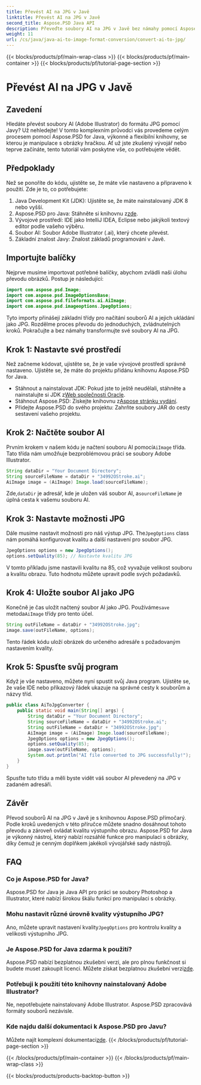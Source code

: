 ```yaml
---
title: Převést AI na JPG v Javě
linktitle: Převést AI na JPG v Javě
second_title: Aspose.PSD Java API
description: Převeďte soubory AI na JPG v Javě bez námahy pomocí Aspose.PSD. Postupujte podle našeho podrobného průvodce pro vysoce kvalitní konverzi obrázků.
weight: 11
url: /cs/java/java-ai-to-image-format-conversion/convert-ai-to-jpg/
---
```


{{< blocks/products/pf/main-wrap-class >}}
{{< blocks/products/pf/main-container >}}
{{< blocks/products/pf/tutorial-page-section >}}

# Převést AI na JPG v Javě

## Zavedení
Hledáte převést soubory AI (Adobe Illustrator) do formátu JPG pomocí Javy? Už nehledejte! V tomto komplexním průvodci vás provedeme celým procesem pomocí Aspose.PSD for Java, výkonné a flexibilní knihovny, se kterou je manipulace s obrázky hračkou. Ať už jste zkušený vývojář nebo teprve začínáte, tento tutoriál vám poskytne vše, co potřebujete vědět.
## Předpoklady
Než se ponoříte do kódu, ujistěte se, že máte vše nastaveno a připraveno k použití. Zde je to, co potřebujete:
1. Java Development Kit (JDK): Ujistěte se, že máte nainstalovaný JDK 8 nebo vyšší.
2.  Aspose.PSD pro Java: Stáhněte si knihovnu z[zde](https://releases.aspose.com/psd/java/).
3. Vývojové prostředí: IDE jako IntelliJ IDEA, Eclipse nebo jakýkoli textový editor podle vašeho výběru.
4. Soubor AI: Soubor Adobe Illustrator (.ai), který chcete převést.
5. Základní znalost Javy: Znalost základů programování v Javě.
## Importujte balíčky
Nejprve musíme importovat potřebné balíčky, abychom zvládli naši úlohu převodu obrázků. Postup je následující:
```java
import com.aspose.psd.Image;
import com.aspose.psd.ImageOptionsBase;
import com.aspose.psd.fileformats.ai.AiImage;
import com.aspose.psd.imageoptions.JpegOptions;
```
Tyto importy přinášejí základní třídy pro načítání souborů AI a jejich ukládání jako JPG.
Rozdělme proces převodu do jednoduchých, zvládnutelných kroků. Pokračujte a bez námahy transformujte své soubory AI na JPG.
## Krok 1: Nastavte své prostředí
Než začneme kódovat, ujistěte se, že je vaše vývojové prostředí správně nastaveno. Ujistěte se, že máte do projektu přidánu knihovnu Aspose.PSD for Java.
-  Stáhnout a nainstalovat JDK: Pokud jste to ještě neudělali, stáhněte a nainstalujte si JDK z[Web společnosti Oracle](https://www.oracle.com/java/technologies/javase-downloads.html).
-  Stáhnout Aspose.PSD: Získejte knihovnu z[Aspose stránku vydání](https://releases.aspose.com/psd/java/).
- Přidejte Aspose.PSD do svého projektu: Zahrňte soubory JAR do cesty sestavení vašeho projektu.
## Krok 2: Načtěte soubor AI
Prvním krokem v našem kódu je načtení souboru AI pomocí`AiImage` třída. Tato třída nám umožňuje bezproblémovou práci se soubory Adobe Illustrator.
```java
String dataDir = "Your Document Directory";
String sourceFileName = dataDir + "34992OStroke.ai";
AiImage image = (AiImage) Image.load(sourceFileName);
```
 Zde,`dataDir` je adresář, kde je uložen váš soubor AI, a`sourceFileName` je úplná cesta k vašemu souboru AI.
## Krok 3: Nastavte možnosti JPG
 Dále musíme nastavit možnosti pro náš výstup JPG. The`JpegOptions` class nám pomáhá konfigurovat kvalitu a další nastavení pro soubor JPG.
```java
JpegOptions options = new JpegOptions();
options.setQuality(85); // Nastavte kvalitu JPG
```
V tomto příkladu jsme nastavili kvalitu na 85, což vyvažuje velikost souboru a kvalitu obrazu. Tuto hodnotu můžete upravit podle svých požadavků.
## Krok 4: Uložte soubor AI jako JPG
 Konečně je čas uložit načtený soubor AI jako JPG. Používáme`save` metoda`AiImage` třídy pro tento účel.
```java
String outFileName = dataDir + "34992OStroke.jpg";
image.save(outFileName, options);
```
Tento řádek kódu uloží obrázek do určeného adresáře s požadovaným nastavením kvality.
## Krok 5: Spusťte svůj program
Když je vše nastaveno, můžete nyní spustit svůj Java program. Ujistěte se, že vaše IDE nebo příkazový řádek ukazuje na správné cesty k souborům a názvy tříd.
```java
public class AiToJpgConverter {
    public static void main(String[] args) {
        String dataDir = "Your Document Directory";
        String sourceFileName = dataDir + "34992OStroke.ai";
        String outFileName = dataDir + "34992OStroke.jpg";
        AiImage image = (AiImage) Image.load(sourceFileName);
        JpegOptions options = new JpegOptions();
        options.setQuality(85);
        image.save(outFileName, options);
        System.out.println("AI file converted to JPG successfully!");
    }
}
```
Spusťte tuto třídu a měli byste vidět váš soubor AI převedený na JPG v zadaném adresáři.
## Závěr
Převod souborů AI na JPG v Javě je s knihovnou Aspose.PSD přímočarý. Podle kroků uvedených v této příručce můžete snadno dosáhnout tohoto převodu a zároveň ovládat kvalitu výstupního obrazu. Aspose.PSD for Java je výkonný nástroj, který nabízí rozsáhlé funkce pro manipulaci s obrázky, díky čemuž je cenným doplňkem jakékoli vývojářské sady nástrojů.
## FAQ
### Co je Aspose.PSD for Java?
Aspose.PSD for Java je Java API pro práci se soubory Photoshop a Illustrator, které nabízí širokou škálu funkcí pro manipulaci s obrázky.
### Mohu nastavit různé úrovně kvality výstupního JPG?
 Ano, můžete upravit nastavení kvality`JpegOptions` pro kontrolu kvality a velikosti výstupního JPG.
### Je Aspose.PSD for Java zdarma k použití?
Aspose.PSD nabízí bezplatnou zkušební verzi, ale pro plnou funkčnost si budete muset zakoupit licenci. Můžete získat bezplatnou zkušební verzi[zde](https://releases.aspose.com/).
### Potřebuji k použití této knihovny nainstalovaný Adobe Illustrator?
Ne, nepotřebujete nainstalovaný Adobe Illustrator. Aspose.PSD zpracovává formáty souborů nezávisle.
### Kde najdu další dokumentaci k Aspose.PSD pro Javu?
 Můžete najít komplexní dokumentaci[zde](https://reference.aspose.com/psd/java/).
{{< /blocks/products/pf/tutorial-page-section >}}

{{< /blocks/products/pf/main-container >}}
{{< /blocks/products/pf/main-wrap-class >}}

{{< blocks/products/products-backtop-button >}}
